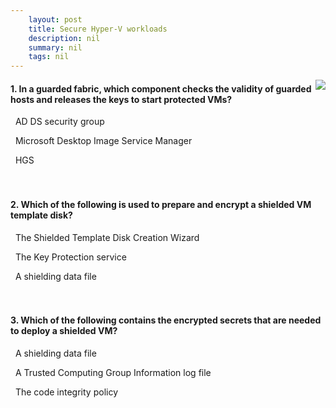```yaml
---
    layout: post
    title: Secure Hyper-V workloads 
    description: nil
    summary: nil
    tags: nil
---
```



 <a target="_blank" href="https://docs.microsoft.com/en-us/learn/modules/secure-hyper-v-workloads/9-knowledge-check/"><i class="fas fa-external-link-alt"></i> </a>
 <img align="right" src="https://docs.microsoft.com/en-us/learn/achievements/secure-hyper-v-workloads.svg">
####  1. In a guarded fabric, which component checks the validity of guarded hosts and releases the keys to start protected VMs?


<i class='far fa-square'></i> &nbsp;&nbsp;AD DS security group

<i class='far fa-square'></i> &nbsp;&nbsp;Microsoft Desktop Image Service Manager

<i class='fas fa-check-square' style='color: Dodgerblue;'></i> &nbsp;&nbsp;HGS
<br />
<br />
<br />

####  2. Which of the following is used to prepare and encrypt a shielded VM template disk?


<i class='fas fa-check-square' style='color: Dodgerblue;'></i> &nbsp;&nbsp;The Shielded Template Disk Creation Wizard

<i class='far fa-square'></i> &nbsp;&nbsp;The Key Protection service

<i class='far fa-square'></i> &nbsp;&nbsp;A shielding data file
<br />
<br />
<br />

####  3. Which of the following contains the encrypted secrets that are needed to deploy a shielded VM?


<i class='fas fa-check-square' style='color: Dodgerblue;'></i> &nbsp;&nbsp;A shielding data file

<i class='far fa-square'></i> &nbsp;&nbsp;A Trusted Computing Group Information log file

<i class='far fa-square'></i> &nbsp;&nbsp;The code integrity policy
<br />
<br />
<br />
